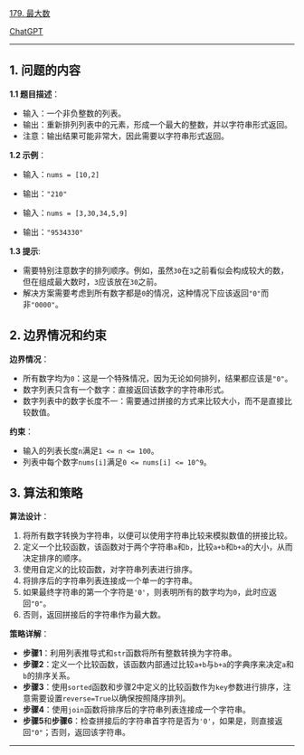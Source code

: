 [179. 最大数](https://leetcode.cn/problems/largest-number)

[ChatGPT](https://chat.openai.com/share/061eac4d-8db3-4665-b5e8-966ac6f81c4c)

---

## 1. 问题的内容
**1.1 题目描述**：
- 输入：一个非负整数的列表。
- 输出：重新排列列表中的元素，形成一个最大的整数，并以字符串形式返回。
- 注意：输出结果可能非常大，因此需要以字符串形式返回。

**1.2 示例**：
- 输入：`nums = [10,2]`
- 输出：`"210"`

- 输入：`nums = [3,30,34,5,9]`
- 输出：`"9534330"`

**1.3 提示**:
- 需要特别注意数字的排列顺序。例如，虽然`30`在`3`之前看似会构成较大的数，但在组成最大数时，`3`应该放在`30`之前。
- 解决方案需要考虑到所有数字都是`0`的情况，这种情况下应该返回`"0"`而非`"0000"`。

## 2. 边界情况和约束
**边界情况**：
- 所有数字均为`0`：这是一个特殊情况，因为无论如何排列，结果都应该是`"0"`。
- 数字列表只含有一个数字：直接返回该数字的字符串形式。
- 数字列表中的数字长度不一：需要通过拼接的方式来比较大小，而不是直接比较数值。

**约束**：
- 输入的列表长度`n`满足`1 <= n <= 100`。
- 列表中每个数字`nums[i]`满足`0 <= nums[i] <= 10^9`。

## 3. 算法和策略
**算法设计**：
1. 将所有数字转换为字符串，以便可以使用字符串比较来模拟数值的拼接比较。
2. 定义一个比较函数，该函数对于两个字符串`a`和`b`，比较`a+b`和`b+a`的大小，从而决定排序的顺序。
3. 使用自定义的比较函数，对字符串列表进行排序。
4. 将排序后的字符串列表连接成一个单一的字符串。
5. 如果最终字符串的第一个字符是`'0'`，则表明所有的数字均为`0`，此时应返回`"0"`。
6. 否则，返回拼接后的字符串作为最大数。

**策略详解**：
- **步骤1**：利用列表推导式和`str`函数将所有整数转换为字符串。
- **步骤2**：定义一个比较函数，该函数内部通过比较`a+b`与`b+a`的字典序来决定`a`和`b`的排序关系。
- **步骤3**：使用`sorted`函数和步骤2中定义的比较函数作为`key`参数进行排序，注意需要设置`reverse=True`以确保按照降序排列。
- **步骤4**：使用`join`函数将排序后的字符串列表连接成一个字符串。
- **步骤5**和**步骤6**：检查拼接后的字符串首字符是否为`'0'`，如果是，则直接返回`"0"`；否则，返回该字符串。

---